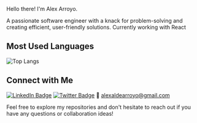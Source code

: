 Hello there! I'm Alex Arroyo.

A passionate software engineer with a knack for problem-solving and creating efficient, user-friendly solutions.
Currently working with React


## Most Used Languages
![Top Langs](https://github-readme-stats.vercel.app/api/top-langs/?username=alexaldearroyo&layout=compact)


## Connect with Me
[![LinkedIn Badge](https://img.shields.io/badge/-Alex_Arroyo-blue?style=flat-square&logo=Linkedin&logoColor=white&link=https://www.linkedin.com/in/alexaldearroyo/)](https://www.linkedin.com/in/alexaldearroyo/)
[![Twitter Badge](https://img.shields.io/badge/-alexaldearroyo-1DA1F2?style=flat-square&logo=Twitter&logoColor=white&link=http://twitter.com/alexaldearroyo)](http://twitter.com/alexaldearroyo)
📧 alexaldearroyo@gmail.com

Feel free to explore my repositories and don't hesitate to reach out if you have any questions or collaboration ideas!
